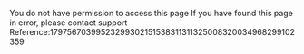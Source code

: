 You do not have permission to access this page If you have found this page in error, please contact support Reference:17975670399523299302151538311311325008320034968299102359